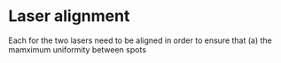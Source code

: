 # Laser alignment

Each for the two lasers need to be aligned in order to ensure that (a) the mamximum uniformity between spots
